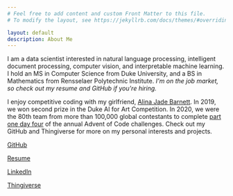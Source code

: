 ```yaml
---
# Feel free to add content and custom Front Matter to this file.
# To modify the layout, see https://jekyllrb.com/docs/themes/#overriding-theme-defaults

layout: default
description: About Me
---
```


I am a data scientist interested in natural language processing, intelligent document processing, computer vision, and
interpretable machine learning. I hold an MS in Computer Science from Duke University, and a BS in Mathematics from
Rensselaer Polytechnic Institute. *I'm on the job market, so check out my resume and GitHub if you're hiring.*

I enjoy competitive coding with my girlfriend, [Alina Jade Barnett](https://alinajadebarnett.github.io/). In 2019, we
won second prize in the Duke AI for Art Competition. In 2020, we were the 80th team from more than 100,000 global
contestants to complete [part one day four](https://adventofcode.com/2020/leaderboard/day/4) of the annual Advent of
Code challenges. Check out my GitHub and Thingiverse for more on my personal interests and projects.

[GitHub](https://github.com/JEHoctor/)

[Resume](https://drive.google.com/file/d/1dtkw-Jbo9DwJQrXAMmUa1jVqRovOlD3d/view?usp=share_link)

[LinkedIn](https://www.linkedin.com/in/james-hoctor/)

[Thingiverse](https://www.thingiverse.com/jehoctor/designs/)

<!-- [Blog](blog) -->
